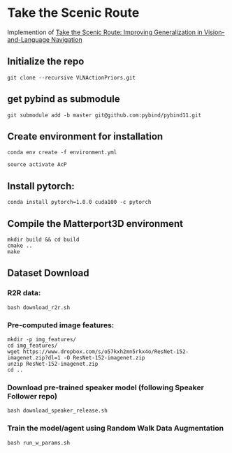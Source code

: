 # Take the Scenic Route
Implemention of [Take the Scenic Route: Improving Generalization in Vision-and-Language Navigation](https://arxiv.org/abs/2003.14269)

## Initialize the repo
```
git clone --recursive VLNActionPriors.git
```

## get pybind as submodule
```
git submodule add -b master git@github.com:pybind/pybind11.git
```

## Create environment for installation
```
conda env create -f environment.yml

source activate AcP
```
## Install pytorch:
```
conda install pytorch=1.0.0 cuda100 -c pytorch
```
## Compile the Matterport3D environment
```
mkdir build && cd build
cmake ..
make
```
## Dataset Download

### R2R data:
```
bash download_r2r.sh
```
### Pre-computed image features:
```
mkdir -p img_features/
cd img_features/
wget https://www.dropbox.com/s/o57kxh2mn5rkx4o/ResNet-152-imagenet.zip?dl=1 -O ResNet-152-imagenet.zip
unzip ResNet-152-imagenet.zip
cd ..
```
### Download pre-trained speaker model (following Speaker Follower repo) 
```
bash download_speaker_release.sh
```
### Train the model/agent using Random Walk Data Augmentation
```
bash run_w_params.sh
```
